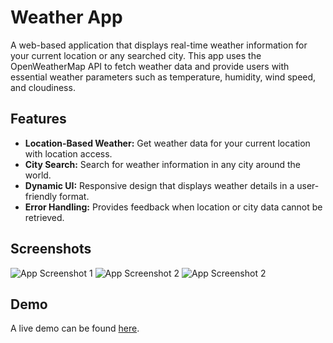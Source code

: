 # Weather App

A web-based application that displays real-time weather information for your current location or any searched city. This app uses the OpenWeatherMap API to fetch weather data and provide users with essential weather parameters such as temperature, humidity, wind speed, and cloudiness.

## Features

- **Location-Based Weather:** Get weather data for your current location with location access.
- **City Search:** Search for weather information in any city around the world.
- **Dynamic UI:** Responsive design that displays weather details in a user-friendly format.
- **Error Handling:** Provides feedback when location or city data cannot be retrieved.

## Screenshots

![App Screenshot 1](./Demo/Capture.png)
![App Screenshot 2](./Demo/Capture2.png)
![App Screenshot 2](./Demo/Capture3.png)

## Demo

A live demo can be found [here](https://your-live-demo-link.com).




